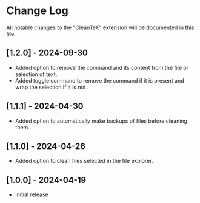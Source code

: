# Change Log

All notable changes to the "CleanTeX" extension will be documented in this file.

## [1.2.0] - 2024-09-30

- Added option to remove the command and its content from the file or selection of text.
- Added toggle command to remove the command if it is present and wrap the selection if it is not.

## [1.1.1] - 2024-04-30

- Added option to automatically make backups of files before cleaning them.

## [1.1.0] - 2024-04-26

- Added option to clean files selected in the file explorer.

## [1.0.0] - 2024-04-19

- Initial release
